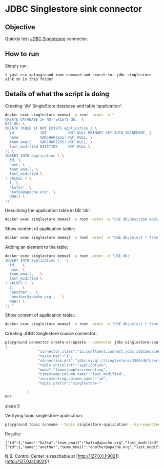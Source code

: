# JDBC Singlestore sink connector

## Objective

Quickly test [JDBC Singlestore](https://docs.confluent.io/current/connect/kafka-connect-jdbc/source-connector/index.html#kconnect-long-jdbc-source-connector) connector.


## How to run

Simply run:

```
$ just use <playground run> command and search for jdbc-singlestore-sink.sh in this folder
```

## Details of what the script is doing


Creating 'db' SingleStore database and table 'application':

```bash
docker exec singlestore memsql -u root -proot -e "
CREATE DATABASE IF NOT EXISTS db;  \
USE db; \
CREATE TABLE IF NOT EXISTS application ( \
  id            INT          NOT NULL PRIMARY KEY AUTO_INCREMENT, \
  name          VARCHAR(255) NOT NULL, \
  team_email    VARCHAR(255) NOT NULL, \
  last_modified DATETIME     NOT NULL \
); \
INSERT INTO application ( \
  id, \
  name, \
  team_email, \
  last_modified \
) VALUES ( \
  1, \
  'kafka', \
  'kafka@apache.org', \
  NOW() \
);"
```

Describing the application table in DB 'db':

```bash
docker exec singlestore memsql -u root -proot -e "USE db;describe application"
```

Show content of application table::

```bash
docker exec singlestore memsql -u root -proot -e "USE db;select * from application"
```

Adding an element to the table:

```bash
docker exec singlestore memsql -u root -proot -e "USE db;
INSERT INTO application (   \
  id,   \
  name, \
  team_email,   \
  last_modified \
) VALUES (  \
  2,    \
  'another',  \
  'another@apache.org',   \
  NOW() \
); "
```

Show content of application table::

```bash
docker exec singlestore memsql -u root -proot -e "USE db;select * from application"
```

Creating JDBC Singlestore source connector:

```bash
playground connector create-or-update --connector jdbc-singlestore-source  << EOF
{
               "connector.class":"io.confluent.connect.jdbc.JdbcSourceConnector",
               "tasks.max":"1",
               "connection.url":"jdbc:mysql://singlestore:3306/db?user=root&password=root&useSSL=false",
               "table.whitelist":"application",
               "mode":"timestamp+incrementing",
               "timestamp.column.name":"last_modified",
               "incrementing.column.name":"id",
               "topic.prefix":"singlestore-"

          }
EOF
```

sleep 5

Verifying topic singlestore-application:

```bash
playground topic consume --topic singlestore-application --min-expected-messages 2 --timeout 60
```

Results:

```
{"id":1,"name":"kafka","team_email":"kafka@apache.org","last_modified":1644341162000}
{"id":2,"name":"another","team_email":"another@apache.org","last_modified":1644341163000}
```

N.B: Control Center is reachable at [http://127.0.0.1:9021](http://127.0.0.1:9021])

